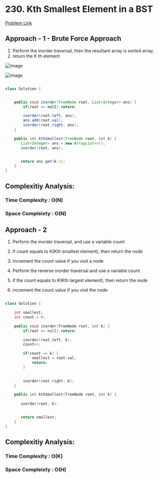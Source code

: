 # 230. Kth Smallest Element in a BST

[Problem Link](https://leetcode.com/problems/kth-smallest-element-in-a-bst/)

## Approach - 1 - Brute Force Approach

1. Perform the inorder traversal, then the resultant array is sorted array,
2. return the K th element

![image](https://github.com/user-attachments/assets/194257d1-2f35-45ef-830b-c5e81ffdeece)

![image](https://github.com/user-attachments/assets/6dcccba1-5504-408d-b473-35d6a9c43358)

```java

class Solution {


    public void inorder(TreeNode root, List<Integer> ans) {
        if(root == null) return;

        inorder(root.left, ans);
        ans.add(root.val);
        inorder(root.right, ans);
    }

    public int kthSmallest(TreeNode root, int k) {
       List<Integer> ans = new ArrayList<>();
       inorder(root, ans);


       return ans.get(k-1);
    }
}

```

## Complexitiy Analysis:

### Time Complexity : O(N)

### Space Compleixty : O(N)

## Approach - 2

1. Perform the inorder traversal, and use a variable count
2. If count equals to K(Kth smallest element), then return the node
3. increment the count value if you visit a node

4. Perform the reverse inorder traversal and use a variable count
5. if the count equals to K(Kth largest element), then return the node
6. increment the count value if you visit the node

```c++

class Solution {

    int smallest;
    int count = 0;

    public void inorder(TreeNode root, int k) {
        if(root == null) return;

        inorder(root.left, k);
        count++;

        if(count == k) {
            smallest = root.val;
            return;
        }
    

        inorder(root.right, k);
    }

    public int kthSmallest(TreeNode root, int k) {
       
       inorder(root, k);


       return smallest;
    }
}


```

## Complexitiy Analysis:

### Time Complexity : O(K)

### Space Compleixty : O(H)
